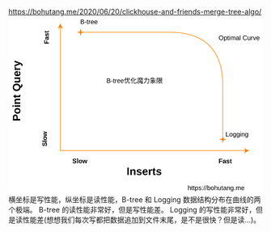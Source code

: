 https://bohutang.me/2020/06/20/clickhouse-and-friends-merge-tree-algo/
![alt text](image.png)
横坐标是写性能，纵坐标是读性能，B-tree 和 Logging 数据结构分布在曲线的两个极端。
B-tree 的读性能非常好，但是写性能差。
Logging 的写性能非常好，但是读性能差(想想我们每次写都把数据追加到文件末尾，是不是很快？但是读…)。
